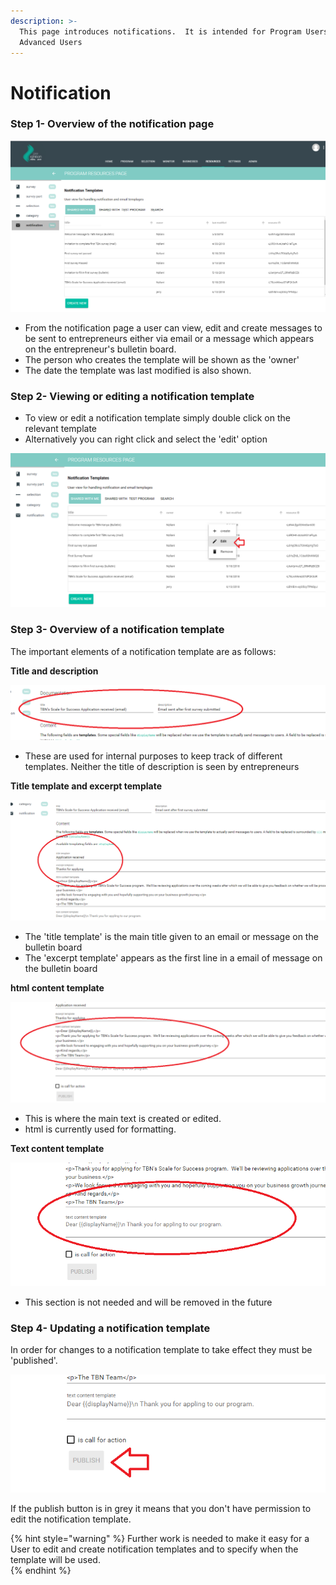 ```yaml
---
description: >-
  This page introduces notifications.  It is intended for Program Users and
  Advanced Users
---
```


# Notification

### Step 1- Overview of the notification page

![](../../../../.gitbook/assets/image%20%2817%29.png)

* From the notification page a user can view, edit and create messages to be sent to entrepreneurs either via email or a message which appears on the entrepreneur's bulletin board.
* The person who creates the template will be shown as the 'owner' 
* The date the template was last modified is also shown.

### Step 2- Viewing or editing a notification template

* To view or edit a notification template simply double click on the relevant template
* Alternatively you can right click and select the 'edit' option

![](../../../../.gitbook/assets/image%20%2816%29.png)

### Step 3- Overview of a notification template

The important elements of a notification template are as follows:

**Title and description**

![](../../../../.gitbook/assets/image%20%2811%29.png)

* These are used for internal purposes to keep track of different templates.  Neither the title of description is seen by entrepreneurs

**Title template and excerpt template** 

![](../../../../.gitbook/assets/image%20%284%29.png)

* The 'title template' is the main title given to an email or message on the bulletin board
* The 'excerpt template' appears as the first line in a email of message on the bulletin board

**html content template**

![](../../../../.gitbook/assets/image%20%2813%29.png)

* This is where the main text is created or edited.
* html is currently used for formatting.  

**Text content template**

![](../../../../.gitbook/assets/image%20%2823%29.png)

* This section is not needed and will be removed in the future

### Step 4- Updating a notification template

In order for changes to a notification template to take effect they must be 'published'.

![](../../../../.gitbook/assets/image%20%2810%29.png)

If the publish button is in grey it means that you don't have permission to edit the notification template.

{% hint style="warning" %}
Further work is needed to make it easy for a User to edit and create notification templates and to specify when the template will be used.  
{% endhint %}

